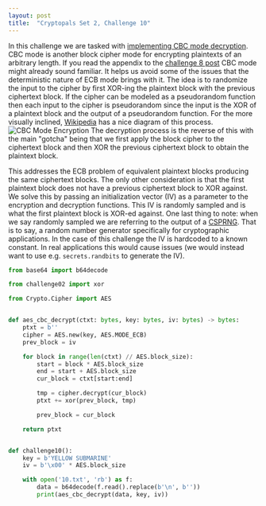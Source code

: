 ```yaml
---
layout: post
title:  "Cryptopals Set 2, Challenge 10"
---
```


In this challenge we are tasked with [implementing CBC mode decryption](https://cryptopals.com/sets/2/challenges/10).
CBC mode is another block cipher mode for encrypting plaintexts of an arbitrary length.
If you read the appendix to the [challenge 8 post](https://www.antonkueltz.com/2022/10/26/cryptopals-set1-challenge8.html)
CBC mode might already sound familiar. It helps us avoid some of the issues that the deterministic
nature of ECB mode brings with it. The idea is to randomize the input to the cipher by first
XOR-ing the plaintext block with the previous ciphertext block. If the cipher can be modeled
as a pseudorandom function then each input to the cipher is pseudorandom since the input is the
XOR of a plaintext block and the output of a pseudorandom function. For the more visually inclined,
[Wikipedia](https://en.wikipedia.org/wiki/Block_cipher_mode_of_operation#Cipher_block_chaining_(CBC))
 has a nice diagram of this process. ![CBC Mode Encryption](https://upload.wikimedia.org/wikipedia/commons/thumb/8/80/CBC_encryption.svg/900px-CBC_encryption.svg.png) The decryption process is the reverse of this with the main "gotcha"
 being that we first apply the block cipher to the ciphertext block and then XOR the previous
 ciphertext block to obtain the plaintext block.

This addresses the ECB problem of equivalent plaintext blocks producing the same ciphertext blocks. 
The only other consideration is that the first plaintext block does not have a previous 
ciphertext block to XOR against. We solve this by passing an initialization vector (IV) as a
parameter to the encryption and decryption functions. This IV is randomly sampled and is what 
the first plaintext block is XOR-ed against. One last thing to note: when we say randomly sampled
we are referring to the output of a [CSPRNG](https://en.wikipedia.org/wiki/Cryptographically_secure_pseudorandom_number_generator).
That is to say, a random number generator specifically for cryptographic applications. In the case
of this challenge the IV is hardcoded to a known constant. In real applications this would cause
issues (we would instead want to use e.g. `secrets.randbits` to generate the IV).

```python
from base64 import b64decode

from challenge02 import xor

from Crypto.Cipher import AES


def aes_cbc_decrypt(ctxt: bytes, key: bytes, iv: bytes) -> bytes:
    ptxt = b''
    cipher = AES.new(key, AES.MODE_ECB)
    prev_block = iv

    for block in range(len(ctxt) // AES.block_size):
        start = block * AES.block_size
        end = start + AES.block_size
        cur_block = ctxt[start:end]

        tmp = cipher.decrypt(cur_block)
        ptxt += xor(prev_block, tmp)

        prev_block = cur_block

    return ptxt


def challenge10():
    key = b'YELLOW SUBMARINE'
    iv = b'\x00' * AES.block_size

    with open('10.txt', 'rb') as f:
        data = b64decode(f.read().replace(b'\n', b''))
        print(aes_cbc_decrypt(data, key, iv))
```

